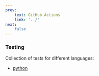 ```yaml
---
prev:
    text: GitHub Actions
    link: '../'
next:
    false
---
```

### Testing

Collection of tests for different languages:

+ [python](./python/)
